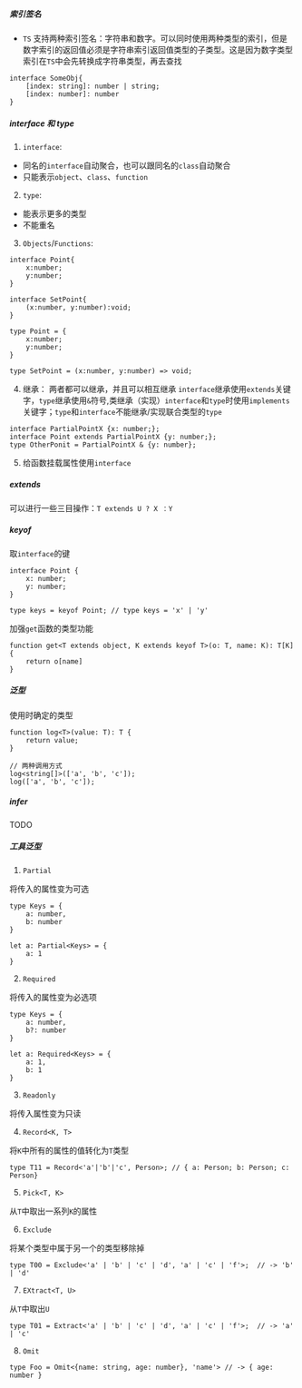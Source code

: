 ##### 索引签名
- `TS` 支持两种索引签名：字符串和数字。可以同时使用两种类型的索引，但是数字索引的返回值必须是字符串索引返回值类型的子类型。这是因为数字类型索引在`TS`中会先转换成字符串类型，再去查找
```
interface SomeObj{
    [index: string]: number | string;
    [index: number]: number
}
```

##### interface 和 type
1. `interface`:
- 同名的`interface`自动聚合，也可以跟同名的`class`自动聚合
- 只能表示`object`、`class`、`function`

2. `type`: 
- 能表示更多的类型
- 不能重名

3. `Objects`/`Functions`:
```
interface Point{
    x:number;
    y:number;
}

interface SetPoint{
    (x:number, y:number):void;
}
```
```
type Point = {
    x:number;
    y:number;
}

type SetPoint = (x:number, y:number) => void;
```

4. 继承：
两者都可以继承，并且可以相互继承
`interface`继承使用`extends`关键字，`type`继承使用`&`符号,类继承（实现）`interface`和`type`时使用`implements`关键字；`type`和`interface`不能继承/实现联合类型的`type`
```
interface PartialPointX {x: number;};
interface Point extends PartialPointX {y: number;};
type OtherPonit = PartialPointX & {y: number};
```

5. 给函数挂载属性使用`interface`

##### extends
可以进行一些三目操作：`T extends U ? X ：Y`

##### keyof
取`interface`的键
```
interface Point {
    x: number;
    y: number;
}

type keys = keyof Point; // type keys = 'x' | 'y'
```
加强`get`函数的类型功能
```
function get<T extends object, K extends keyof T>(o: T, name: K): T[K] {
    return o[name]
}
```

##### 泛型
使用时确定的类型
```
function log<T>(value: T): T {
    return value;
}

// 两种调用方式
log<string[]>(['a', 'b', 'c']);
log(['a', 'b', 'c']);
```

##### infer
TODO

##### 工具泛型
1. `Partial`

将传入的属性变为可选
```
type Keys = {
    a: number,
    b: number
}

let a: Partial<Keys> = {
    a: 1
}
```

2. `Required`

将传入的属性变为必选项
```
type Keys = {
    a: number,
    b?: number
}

let a: Required<Keys> = {
    a: 1,
    b: 1
}
```

3. `Readonly`

将传入属性变为只读

4. `Record<K, T>`

将`K`中所有的属性的值转化为`T`类型
```
type T11 = Record<'a'|'b'|'c', Person>; // { a: Person; b: Person; c: Person}
```

5. `Pick<T, K>`

从`T`中取出一系列`K`的属性

6. `Exclude`

将某个类型中属于另一个的类型移除掉
```
type T00 = Exclude<'a' | 'b' | 'c' | 'd', 'a' | 'c' | 'f'>;  // -> 'b' | 'd'
```

7. `EXtract<T, U>`

从`T`中取出`U`
```
type T01 = Extract<'a' | 'b' | 'c' | 'd', 'a' | 'c' | 'f'>;  // -> 'a' | 'c'
```

8. `Omit`
```
type Foo = Omit<{name: string, age: number}, 'name'> // -> { age: number }
```
